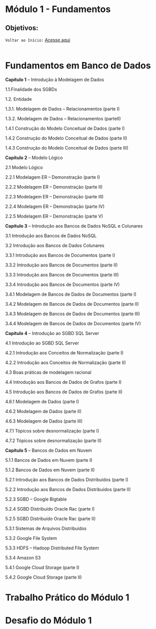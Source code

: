 # Módulo 1 - Fundamentos
## Objetivos:

`Voltar ao Início:` [Acesse aqui](https://github.com/Jair-pc/Bootcamp-Engenheiro_de_Dados-IGTI)
</br></br>

# Fundamentos em Banco de Dados 

**Capítulo 1** – Introdução à Modelagem de Dados

1.1.Finalidade dos SGBDs

1.2. Entidade

1.3.1. Modelagem de Dados – Relacionamentos (parte I)

1.3.2. Modelagem de Dados – Relacionamentos (parteII)

1.4.1   Construção do Modelo Conceitual de Dados (parte I)

1.4.2   Construção do Modelo Conceitual de Dados (parte II)

1.4.3   Construção do Modelo Conceitual de Dados (parte III)

 

**Capítulo 2** – Modelo Lógico

2.1      Modelo Lógico

2.2.1   Modelagem ER – Demonstração (parte I)

2.2.2   Modelagem ER – Demonstração (parte II)

2.2.3   Modelagem ER – Demonstração (parte III)

2.2.4   Modelagem ER – Demonstração (parte IV)

2.2.5   Modelagem ER – Demonstração (parte V)

 

**Capítulo 3** – Introdução aos Bancos de Dados NoSQL e Colunares

3.1      Introdução aos Bancos de Dados NoSQL

3.2      Introdução aos Bancos de Dados Colunares

3.3.1   Introdução aos Bancos de Documentos (parte I)

3.3.2   Introdução aos Bancos de Documentos (parte II)

3.3.3   Introdução aos Bancos de Documentos (parte III)

3.3.4   Introdução aos Bancos de Documentos (parte IV)

3.4.1   Modelagem de Bancos de Dados de Documentos (parte I)

3.4.2   Modelagem de Bancos de Dados de Documentos (parte II)

3.4.3   Modelagem de Bancos de Dados de Documentos (parte III)

3.4.4   Modelagem de Bancos de Dados de Documentos (parte IV)

 

**Capítulo 4** – Introdução ao SGBD SQL Server

4.1      Introdução ao SGBD SQL Server

4.2.1   Introdução aos Conceitos de Normalização (parte I)

4.2.2   Introdução aos Conceitos de Normalização (parte II)

4.3      Boas práticas de modelagem racional

4.4      Introdução aos Bancos de Dados de Grafos (parte I)

4.5      Introdução aos Bancos de Dados de Grafos (parte II)

4.6.1   Modelagem de Dados (parte I)

4.6.2   Modelagem de Dados (parte II)

4.6.3   Modelagem de Dados (parte III)

4.7.1   Tópicos sobre desnormalização (parte I)

4.7.2   Tópicos sobre desnormalização (parte II)

 

**Capítulo 5** – Bancos de Dados em Nuvem

5.1.1   Bancos de Dados em Nuvem (parte I)

5.1.2   Bancos de Dados em Nuvem (parte II)

5.2.1   Introdução aos Bancos de Dados Distribuídos (parte I)

5.2.2   Introdução aos Bancos de Dados Distribuídos (parte II)

5.2.3   SGBD – Google Bigtable

5.2.4   SGBD Distribuído Oracle Rac (parte I)

5.2.5   SGBD Distribuído Oracle Rac (parte II)

5.3.1   Sistemas de Arquivos Distribuídos

5.3.2   Google File System

5.3.3   HDFS – Hadoop Distributed File System

5.3.4   Amazon S3

5.4.1   Google Cloud Storage (parte I)

5.4.2   Google Cloud Storage (parte II)

# Trabalho Prático do Módulo 1

# Desafio do Módulo 1